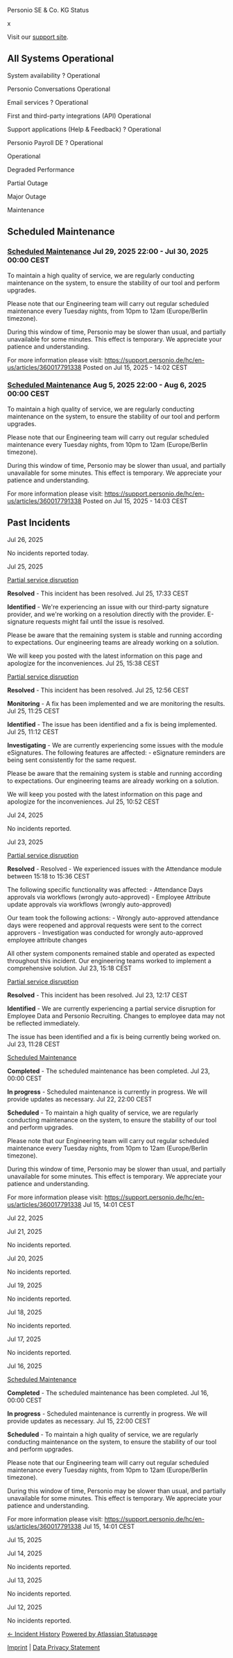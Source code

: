 Personio SE & Co. KG Status

[](https://www.personio.de/)

[](https://status.personio.de/#)

[](https://status.personio.de/#updates-dropdown-support)  x

 Visit our [support site](https://support.personio.de/hc/en-us).

 All Systems Operational
----------

 System availability ?  Operational

 Personio Conversations  Operational

 Email services ?  Operational

 First and third-party integrations (API)  Operational

 Support applications (Help & Feedback) ?  Operational

 Personio Payroll DE ?  Operational

 Operational

 Degraded Performance

 Partial Outage

 Major Outage

 Maintenance

Scheduled Maintenance
----------

### [Scheduled Maintenance](https://status.personio.de/incidents/02lx1fmxldjk)  Jul 29, 2025 22:00 - Jul 30, 2025 00:00 CEST  ###

To maintain a high quality of service, we are regularly conducting maintenance on the system, to ensure the stability of our tool and perform upgrades.

Please note that our Engineering team will carry out regular scheduled maintenance every Tuesday nights, from 10pm to 12am (Europe/Berlin timezone).

During this window of time, Personio may be slower than usual, and partially unavailable for some minutes. This effect is temporary. We appreciate your patience and understanding.

For more information please visit: <https://support.personio.de/hc/en-us/articles/360017791338>
Posted on Jul 15, 2025 - 14:02 CEST

### [Scheduled Maintenance](https://status.personio.de/incidents/tj62x0z942ym)  Aug  5, 2025 22:00 - Aug  6, 2025 00:00 CEST  ###

To maintain a high quality of service, we are regularly conducting maintenance on the system, to ensure the stability of our tool and perform upgrades.

Please note that our Engineering team will carry out regular scheduled maintenance every Tuesday nights, from 10pm to 12am (Europe/Berlin timezone).

During this window of time, Personio may be slower than usual, and partially unavailable for some minutes. This effect is temporary. We appreciate your patience and understanding.

For more information please visit: <https://support.personio.de/hc/en-us/articles/360017791338>
Posted on Jul 15, 2025 - 14:03 CEST

Past Incidents
----------

Jul 26, 2025

No incidents reported today.

Jul 25, 2025

[Partial service disruption](https://status.personio.de/incidents/yc92hbtssklz)

**Resolved** - This incident has been resolved.
 Jul 25, 17:33 CEST

**Identified** - We're experiencing an issue with our third-party signature provider, and we're working on a resolution directly with the provider. E-signature requests might fail until the issue is resolved.

Please be aware that the remaining system is stable and running according to expectations. Our engineering teams are already working on a solution.

We will keep you posted with the latest information on this page and apologize for the inconveniences.
 Jul 25, 15:38 CEST

[Partial service disruption](https://status.personio.de/incidents/slp9d0rmdfhw)

**Resolved** - This incident has been resolved.
 Jul 25, 12:56 CEST

**Monitoring** - A fix has been implemented and we are monitoring the results.
 Jul 25, 11:25 CEST

**Identified** - The issue has been identified and a fix is being implemented.
 Jul 25, 11:12 CEST

**Investigating** - We are currently experiencing some issues with the module eSignatures. The following features are affected:
\- eSignature reminders are being sent consistently for the same request.

Please be aware that the remaining system is stable and running according to expectations. Our engineering teams are already working on a solution.

We will keep you posted with the latest information on this page and apologize for the inconveniences.
 Jul 25, 10:52 CEST

Jul 24, 2025

No incidents reported.

Jul 23, 2025

[Partial service disruption](https://status.personio.de/incidents/hh0wqd8y5rnm)

**Resolved** - Resolved - We experienced issues with the Attendance module between 15:18 to 15:36 CEST

The following specific functionality was affected:
\- Attendance Days approvals via workflows (wrongly auto-approved)
\- Employee Attribute update approvals via workflows (wrongly auto-approved)

Our team took the following actions:
\- Wrongly auto-approved attendance days were reopened and approval requests were sent to the correct approvers
\- Investigation was conducted for wrongly auto-approved employee attribute changes

All other system components remained stable and operated as expected throughout this incident. Our engineering teams worked to implement a comprehensive solution.
 Jul 23, 15:18 CEST

[Partial service disruption](https://status.personio.de/incidents/j15lsm41fs5j)

**Resolved** - This incident has been resolved.
 Jul 23, 12:17 CEST

**Identified** - We are currently experiencing a partial service disruption for Employee Data and Personio Recruiting.
Changes to employee data may not be reflected immediately.

The issue has been identified and a fix is being currently being worked on.
 Jul 23, 11:28 CEST

[Scheduled Maintenance](https://status.personio.de/incidents/8yt0kz34h3mp)

**Completed** - The scheduled maintenance has been completed.
 Jul 23, 00:00 CEST

**In progress** - Scheduled maintenance is currently in progress. We will provide updates as necessary.
 Jul 22, 22:00 CEST

**Scheduled** - To maintain a high quality of service, we are regularly conducting maintenance on the system, to ensure the stability of our tool and perform upgrades.

Please note that our Engineering team will carry out regular scheduled maintenance every Tuesday nights, from 10pm to 12am (Europe/Berlin timezone).

During this window of time, Personio may be slower than usual, and partially unavailable for some minutes. This effect is temporary. We appreciate your patience and understanding.

For more information please visit: <https://support.personio.de/hc/en-us/articles/360017791338>
 Jul 15, 14:01 CEST

Jul 22, 2025

Jul 21, 2025

No incidents reported.

Jul 20, 2025

No incidents reported.

Jul 19, 2025

No incidents reported.

Jul 18, 2025

No incidents reported.

Jul 17, 2025

No incidents reported.

Jul 16, 2025

[Scheduled Maintenance](https://status.personio.de/incidents/dplp8xb4g505)

**Completed** - The scheduled maintenance has been completed.
 Jul 16, 00:00 CEST

**In progress** - Scheduled maintenance is currently in progress. We will provide updates as necessary.
 Jul 15, 22:00 CEST

**Scheduled** - To maintain a high quality of service, we are regularly conducting maintenance on the system, to ensure the stability of our tool and perform upgrades.

Please note that our Engineering team will carry out regular scheduled maintenance every Tuesday nights, from 10pm to 12am (Europe/Berlin timezone).

During this window of time, Personio may be slower than usual, and partially unavailable for some minutes. This effect is temporary. We appreciate your patience and understanding.

For more information please visit: <https://support.personio.de/hc/en-us/articles/360017791338>
 Jul 15, 14:01 CEST

Jul 15, 2025

Jul 14, 2025

No incidents reported.

Jul 13, 2025

No incidents reported.

Jul 12, 2025

No incidents reported.

[← Incident History](https://status.personio.de/history) [Powered by Atlassian Statuspage](https://www.atlassian.com/software/statuspage?utm_campaign=status.personio.de&utm_content=SP-notifications&utm_medium=powered-by&utm_source=inapp)

[Imprint](https://www.personio.de/impressum/) | [Data Privacy Statement](https://www.personio.de/datenschutzerklaerung/)
